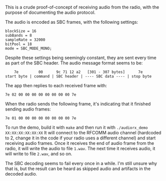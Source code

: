 This is a crude proof-of-concept of receiving audio from the radio, with the purpose of documenting the audio protocol.

The audio is encoded as SBC frames, with the following settings:
```
blockSize = 16
subBands = 8
sampleRate = 32000
bitPool = 18
mode = SBC_MODE_MONO;
```
Despite these settings being seemingly constant, they are sent every time as part of the SBC header. The audio message format seems to be:
```
    7e         00      9c 71 12 a2   [301 - 307 bytes]      7e
start byte | command | SBC header | ---- SBC data ---- | stop byte
```
The app then replies to each received frame with:
```
7e 02 00 00 00 00 00 00 00 00 7e
```
When the radio sends the following frame, it's indicating that it finished sending audio frames:
```
7e 01 00 00 00 00 00 00 00 00 7e
```

To run the demo, build it with `make` and then run it with `./audiorx_demo XX:XX:XX:XX:XX:XX`
It will connect to the RFCOMM audio channel (hardcoded to 2, change it in the code if your radio uses a different channel) and start receiving audio frames. Once it receives the end of audio frame from the radio, it will write the audio to file `1.wav`. The next time it receives audio, it will write to file `2.wav`, and so on.

The SBC decoding seems to fail every once in a while. I'm still unsure why that is, but the result can be heard as skipped audio and artifacts in the decoded audio.

